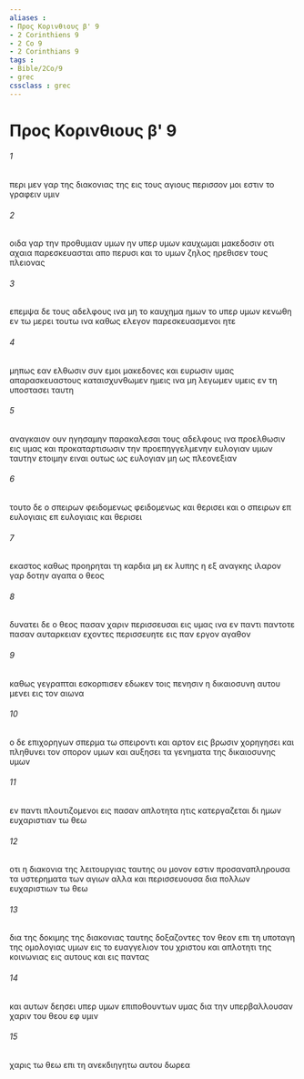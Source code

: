 ```yaml
---
aliases : 
- Προς Κορινθιους β' 9
- 2 Corinthiens 9
- 2 Co 9
- 2 Corinthians 9
tags : 
- Bible/2Co/9
- grec
cssclass : grec
---
```


# Προς Κορινθιους β' 9

###### 1
περι μεν γαρ της διακονιας της εις τους αγιους περισσον μοι εστιν το γραφειν υμιν
###### 2
οιδα γαρ την προθυμιαν υμων ην υπερ υμων καυχωμαι μακεδοσιν οτι αχαια παρεσκευασται απο περυσι και το υμων ζηλος ηρεθισεν τους πλειονας
###### 3
επεμψα δε τους αδελφους ινα μη το καυχημα ημων το υπερ υμων κενωθη εν τω μερει τουτω ινα καθως ελεγον παρεσκευασμενοι ητε
###### 4
μηπως εαν ελθωσιν συν εμοι μακεδονες και ευρωσιν υμας απαρασκευαστους καταισχυνθωμεν ημεις ινα μη λεγωμεν υμεις εν τη υποστασει ταυτη
###### 5
αναγκαιον ουν ηγησαμην παρακαλεσαι τους αδελφους ινα προελθωσιν εις υμας και προκαταρτισωσιν την προεπηγγελμενην ευλογιαν υμων ταυτην ετοιμην ειναι ουτως ως ευλογιαν μη ως πλεονεξιαν
###### 6
τουτο δε ο σπειρων φειδομενως φειδομενως και θερισει και ο σπειρων επ ευλογιαις επ ευλογιαις και θερισει
###### 7
εκαστος καθως προηρηται τη καρδια μη εκ λυπης η εξ αναγκης ιλαρον γαρ δοτην αγαπα ο θεος
###### 8
δυνατει δε ο θεος πασαν χαριν περισσευσαι εις υμας ινα εν παντι παντοτε πασαν αυταρκειαν εχοντες περισσευητε εις παν εργον αγαθον
###### 9
καθως γεγραπται εσκορπισεν εδωκεν τοις πενησιν η δικαιοσυνη αυτου μενει εις τον αιωνα
###### 10
ο δε επιχορηγων σπερμα τω σπειροντι και αρτον εις βρωσιν χορηγησει και πληθυνει τον σπορον υμων και αυξησει τα γενηματα της δικαιοσυνης υμων
###### 11
εν παντι πλουτιζομενοι εις πασαν απλοτητα ητις κατεργαζεται δι ημων ευχαριστιαν τω θεω
###### 12
οτι η διακονια της λειτουργιας ταυτης ου μονον εστιν προσαναπληρουσα τα υστερηματα των αγιων αλλα και περισσευουσα δια πολλων ευχαριστιων τω θεω
###### 13
δια της δοκιμης της διακονιας ταυτης δοξαζοντες τον θεον επι τη υποταγη της ομολογιας υμων εις το ευαγγελιον του χριστου και απλοτητι της κοινωνιας εις αυτους και εις παντας
###### 14
και αυτων δεησει υπερ υμων επιποθουντων υμας δια την υπερβαλλουσαν χαριν του θεου εφ υμιν
###### 15
χαρις τω θεω επι τη ανεκδιηγητω αυτου δωρεα
